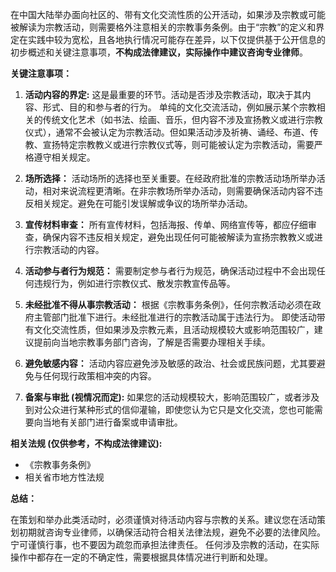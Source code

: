 在中国大陆举办面向社区的、带有文化交流性质的公开活动，如果涉及宗教或可能被解读为宗教活动，则需要格外注意相关的宗教事务条例。由于“宗教”的定义和界定在实践中较为宽松，且各地执行情况可能存在差异，以下仅提供基于公开信息的初步概述和关键注意事项，**不构成法律建议，实际操作中建议咨询专业律师**。

**关键注意事项：**

1. **活动内容的界定:**  这是最重要的环节。活动是否涉及宗教活动，取决于其内容、形式、目的和参与者的行为。  单纯的文化交流活动，例如展示某个宗教相关的传统文化艺术（如书法、绘画、音乐，但内容不涉及宣扬教义或进行宗教仪式），通常不会被认定为宗教活动。但如果活动涉及祈祷、诵经、布道、传教、宣扬特定宗教教义或进行宗教仪式等，则可能被认定为宗教活动，需要严格遵守相关规定。

2. **场所选择：**  活动场所的选择也至关重要。在经政府批准的宗教活动场所举办活动，相对来说流程更清晰。在非宗教场所举办活动，则需要确保活动内容不违反相关规定。避免在可能引发误解或争议的场所举办活动。

3. **宣传材料审查：**  所有宣传材料，包括海报、传单、网络宣传等，都应仔细审查，确保内容不违反相关规定，避免出现任何可能被解读为宣扬宗教教义或进行宗教活动的内容。

4. **活动参与者行为规范：**  需要制定参与者行为规范，确保活动过程中不会出现任何违规行为，例如进行宗教仪式、散发宗教宣传品等。

5. **未经批准不得从事宗教活动：**  根据《宗教事务条例》，任何宗教活动必须在政府主管部门批准下进行。未经批准进行的宗教活动属于违法行为。  即使活动带有文化交流性质，但如果涉及宗教元素，且活动规模较大或影响范围较广，建议提前向当地宗教事务部门咨询，了解是否需要办理相关手续。

6. **避免敏感内容：**  活动内容应避免涉及敏感的政治、社会或民族问题，尤其要避免与任何现行政策相冲突的内容。

7. **备案与审批 (视情况而定):**  如果您的活动规模较大，影响范围较广，或者涉及到对公众进行某种形式的信仰灌输，即使您认为它只是文化交流，您也可能需要向当地有关部门进行备案或申请审批。


**相关法规 (仅供参考，不构成法律建议):**

* 《宗教事务条例》
*  相关省市地方性法规


**总结：**

在策划和举办此类活动时，必须谨慎对待活动内容与宗教的关系。建议您在活动策划初期就咨询专业律师，以确保活动符合相关法律法规，避免不必要的法律风险。  宁可谨慎行事，也不要因为疏忽而承担法律责任。  任何涉及宗教的活动，在实际操作中都存在一定的不确定性，需要根据具体情况进行判断和处理。
